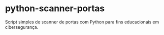 # python-scanner-portas
Script simples de scanner de portas com Python para fins educacionais em cibersegurança.

